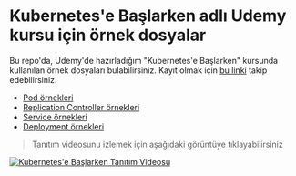 # Kubernetes'e Başlarken adlı Udemy kursu için örnek dosyalar

Bu repo'da, Udemy'de hazırladığım "Kubernetes'e Başlarken" kursunda kullanılan örnek dosyaları bulabilirsiniz. Kayıt olmak için [bu linki](https://www.udemy.com/course/kubernetese-baslarken/?referralCode=A2115E4E29667B515210) takip edebilirsiniz.

* [Pod örnekleri](https://github.com/sadedil/udemy-kubernetes-kurs-ornekleri/tree/main/01-pod)
* [Replication Controller örnekleri](https://github.com/sadedil/udemy-kubernetes-kurs-ornekleri/tree/main/02-rc)
* [Service örnekleri](https://github.com/sadedil/udemy-kubernetes-kurs-ornekleri/tree/main/03-svc)
* [Deployment örnekleri](https://github.com/sadedil/udemy-kubernetes-kurs-ornekleri/tree/main/04-dep)

> Tanıtım videosunu izlemek için aşağıdaki görüntüye tıklayabilirsiniz

[![Kubernetes'e Başlarken Tanıtım Videosu](https://user-images.githubusercontent.com/2132971/111875775-898c8500-89ac-11eb-90e0-bf997024324e.png)](https://www.youtube.com/watch?v=3uZDuYts7tI&feature=youtu.be&hd=1 "Kubernetes'e Başlarken Tanıtım Videosu")
